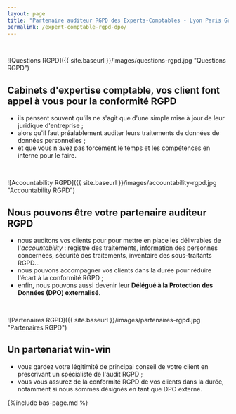 ```yaml
---
layout: page
title: "Partenaire auditeur RGPD des Experts-Comptables - Lyon Paris Grenoble"
permalink: /expert-comptable-rgpd-dpo/
---
```


&nbsp;

![Questions RGPD]({{ site.baseurl }}/images/questions-rgpd.jpg "Questions RGPD")
## Cabinets d'expertise comptable, vos client font appel à vous pour la conformité RGPD
* ils pensent souvent qu'ils ne s'agit que d'une simple mise à jour de leur juridique d'entreprise ;
* alors qu'il faut préalablement auditer leurs traitements de données de données personnelles ;
* et que vous n'avez pas forcément le temps et les compétences en interne pour le faire.

&nbsp;

![Accountability RGPD]({{ site.baseurl }}/images/accountability-rgpd.jpg "Accountability RGPD")
## Nous pouvons être votre partenaire auditeur RGPD
* nous auditons vos clients pour pour mettre en place les délivrables de l'_accountability_ : registre des traitements, information des personnes concernées, sécurité des traitements, inventaire des sous-traitants RGPD...
* nous pouvons accompagner vos clients dans la durée pour réduire l'écart à la conformité RGPD ;
* enfin, nous pouvons aussi devenir leur **Délégué à la Protection des Données (DPO) externalisé**.

&nbsp;

![Partenaires RGPD]({{ site.baseurl }}/images/partenaires-rgpd.jpg "Partenaires RGPD")
## Un partenariat win-win
* vous gardez votre légitimité de principal conseil de votre client en prescrivant un spécialiste de l'audit RGPD ;
* vous vous assurez de la conformité RGPD de vos clients dans la durée, notamment si nous sommes désignés en tant que DPO externe.

{%include bas-page.md %}
